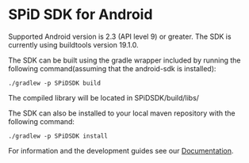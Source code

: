 SPiD SDK for Android
================

Supported Android version is 2.3 (API level 9) or greater. The SDK is currently using buildtools version 19.1.0.

The SDK can be built using the gradle wrapper included by running the following command(assuming that the android-sdk is installed):
```
./gradlew -p SPiDSDK build
```

The compiled library will be located in SPiDSDK/build/libs/

The SDK can also be installed to your local maven repository with the following command:
```
./gradlew -p SPiDSDK install
```

For information and the development guides see our [Documentation](http://schibsted.github.com/sdk-android "Documentation").
